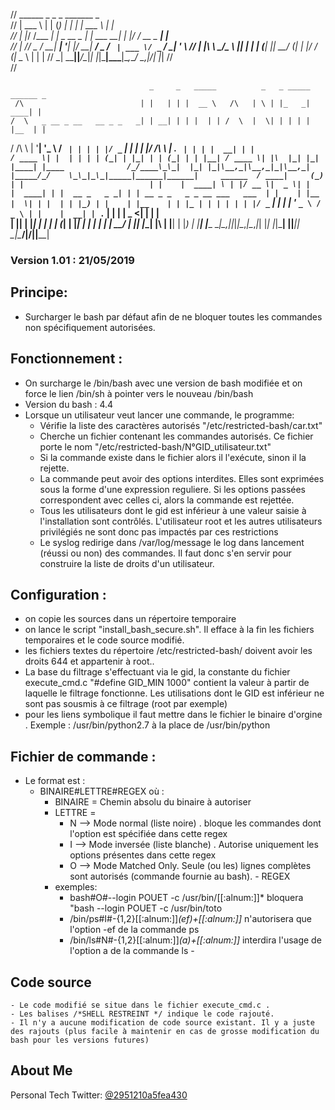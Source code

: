 //  ______          _        _      _           _______           _     
//  | ___ \        | |      (_)    | |         | | ___ \         | |    
//  | |_/ /___  ___| |_ _ __ _  ___| |_ ___  __| | |_/ / __ _ ___| |__  
//  |    // _ \/ __| __| '__| |/ __| __/ _ \/ _` | ___ \/ _` / __| '_ \ 
//  | |\ \  __/\__ \ |_| |  | | (__| ||  __/ (_| | |_/ / (_| \__ \ | | |
//  \_| \_\___||___/\__|_|  |_|\___|\__\___|\__,_\____/ \__,_|___/_| |_|
//                                                                      
//                                                                      


                                   _     _   _____          _   _ _____ ______ _                  
     /\                          | |   | | |  __ \   /\   | \ | |_   _|  ____| |                 
    /  \   _ __ _ __   __ _ _   _| | __| | | |  | | /  \  |  \| | | | | |__  | |                 
   / /\ \ | '__| '_ \ / _` | | | | |/ _` | | |  | |/ /\ \ | . ` | | | |  __| | |                 
  / ____ \| |  | | | | (_| | |_| | | (_| | | |__| / ____ \| |\  |_| |_| |____| |____             
 /_/____\_\_|  |_| |_|\__,_|\__,_|_|\__,_| |_____/_/    \_\_|_\_|_____|______|______|     ______ 
  / ____|     (_) | |                            | |    |  ____| \ | |/ __ \|  _ \| |    |  ____|
 | |  __ _   _ _| | | __ _ _   _ _ __ ___   ___  | |    | |__  |  \| | |  | | |_) | |    | |__   
 | | |_ | | | | | | |/ _` | | | | '_ ` _ \ / _ \ | |    |  __| | . ` | |  | |  _ <| |    |  __|  
 | |__| | |_| | | | | (_| | |_| | | | | | |  __/ | |____| |____| |\  | |__| | |_) | |____| |____ 
  \_____|\__,_|_|_|_|\__,_|\__,_|_| |_| |_|\___| |______|______|_| \_|\____/|____/|______|______|


### Version 1.01 : 21/05/2019
  
 
## Principe: 

- Surcharger le bash par défaut afin de ne bloquer toutes les commandes non spécifiquement autorisées.
 
## Fonctionnement : 

- On surcharge le /bin/bash avec une version de bash modifiée et on force le lien /bin/sh à pointer vers le nouveau /bin/bash
- Version du bash : 4.4
- Lorsque un utilisateur veut lancer une commande, le programme:
	- Vérifie la liste des caractères autorisés "/etc/restricted-bash/car.txt"
	- Cherche un fichier contenant les commandes autorisés. Ce fichier porte le nom "/etc/restricted-bash/N°GID_utilisateur.txt"
	- Si la commande existe dans le fichier alors il l'exécute, sinon il la rejette.
	- La commande peut avoir des options interdites. Elles sont exprimées sous la forme d'une expression reguliere. Si les options passées correspondent avec celles ci, alors la commande est rejettée.  
	- Tous les utilisateurs dont le gid est inférieur à une valeur saisie à l'installation sont contrôlés. L'utilisateur root et les autres utilisateurs privilégiés ne sont donc pas impactés par ces restrictions
	- Le syslog redirige dans /var/log/message le log dans lancement (réussi ou non) des commandes. Il faut donc s'en servir pour construire la liste de droits d'un utilisateur.
 
 ## Configuration :
- on copie les sources dans un répertoire temporaire
- on lance le script "install_bash_secure.sh". Il efface à la fin les fichiers temporaires et le code source modifié.
- les fichiers textes du répertoire /etc/restricted-bash/ doivent avoir les droits 644 et appartenir à root..
- La base du filtrage s'effectuant via le gid, la constante du fichier execute_cmd.c "#define GID_MIN 1000" contient la valeur à partir de laquelle le filtrage fonctionne. Les utilisations dont le GID est inférieur ne sont pas sousmis à ce filtrage (root par exemple)
- pour les liens symbolique il faut mettre dans le fichier le binaire d'orgine . Exemple : /usr/bin/python2.7  à la place de /usr/bin/python


## Fichier de commande :
- Le format est :
	- BINAIRE#LETTRE#REGEX où :
		- BINAIRE = Chemin absolu du binaire  à autoriser
		- LETTRE = 
			- N --> Mode normal (liste noire) . bloque les commandes dont l'option est spécifiée dans cette regex
			- I --> Mode inversée (liste blanche) . Autorise uniquement les options présentes dans cette regex
			- O --> Mode Matched Only. Seule (ou les) lignes complètes sont autorisés (commande fournie au bash). 			- REGEX 
		- exemples:
			- bash#O#--login POUET -c /usr/bin/[[:alnum:]]*  bloquera "bash --login POUET -c /usr/bin/toto
			- /bin/ps#I#-{1,2}[[:alnum:]]*(ef)+[[:alnum:]]* n'autorisera que l'option -ef de la commande ps
			- /bin/ls#N#-{1,2}[[:alnum:]]*(a)+[[:alnum:]]* interdira l'usage de l'option a de la commande ls			- 
 
 ## Code source
	- Le code modifié se situe dans le fichier execute_cmd.c .
	- Les balises /*SHELL RESTREINT */ indique le code rajouté.
	- Il n'y a aucune modification de code source existant. Il y a juste des rajouts (plus facile à maintenir en cas de grosse modification du bash pour les versions futures)



## About Me
Personal Tech Twitter: [@2951210a5fea430](https://twitter.com/2951210a5fea430)
